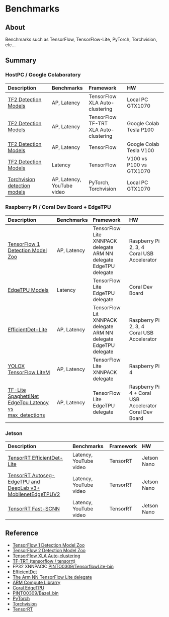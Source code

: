 # Benchmarks

## About
Benchmarks such as TensorFlow, TensorFlow-Lite, PyTorch, Torchvision, etc...

## Summary

### HostPC / Google Colaboratory
|Description|Benchmarks|Framework|HW|
|:--|:--|:--|:--|
|[TF2 Detection Models](tensorflow/tf2_detection_model_zoo/local_gtx1070.md)|AP, Latency|TensorFlow<br>XLA Auto-clustering|Local PC GTX1070|
|[TF2 Detection Models](tensorflow/tf2_detection_model_zoo/colab_p100.md)|AP, Latency|TensorFlow<br>TF-TRT<br>XLA Auto-clustering|Google Colab Tesla P100|
|[TF2 Detection Models](tensorflow/tf2_detection_model_zoo/colab_v100.md)|AP, Latency|TensorFlow|Google Colab Tesla V100|
|[TF2 Detection Models](tensorflow/tf2_detection_model_zoo/v100_vs_p100_vs_gtx1070.md)|Latency|TensorFlow|V100 vs P100 vs GTX1070|
|[Torchvision detection models](pytorch/torchvision/README.md)|AP, Latency, <br>YouTube video|PyTorch, Torchvision|Local PC GTX1070|

### Raspberry Pi / Coral Dev Board + EdgeTPU
|Description|Benchmarks|Framework|HW|
|:--|:--|:--|:--|
|[TensorFlow 1 Detection Model Zoo](tensorflow/lite/tf1_detection_model_zoo/raspi.md)|AP, Latency|TensorFlow Lite<br>XNNPACK delegate<br>ARM NN delegate<br>EdgeTPU delegate|Raspberry Pi 2, 3, 4<br>Coral USB Accelerator|
|[EdgeTPU Models](tensorflow/lite/tf1_detection_model_zoo/devboard.md)|Latency|TensorFlow Lite<br>EdgeTPU delegate|Coral Dev Board|
|[EfficientDet-Lite](tensorflow/lite/efficentdet/efficientdet.md)|AP, Latency|TensorFlow Lit<br>XNNPACK delegate<br>ARM NN delegate<br>EdgeTPU delegate|Raspberry Pi 2, 3, 4<br>Coral USB Accelerator|
|[YOLOX TensorFlow LiteM](tensorflow/lite/yolox)|AP, Latency|TensorFlow Lite<br>XNNPACK delegate|Raspberry Pi 4|
|[TF-Lite SpaghettiNet EdgeTpu Latency vs max_detections](tensorflow/lite/spaghettinet/latency_vs_map.md)|AP, Latency|TensorFlow Lite EdgeTPU delegate|Raspberry Pi 4 + Coral USB Accelerator<br>Coral Dev Board|

### Jetson
|Description|Benchmarks|Framework|HW|
|:--|:--|:--|:--|
|[TensorRT EfficientDet-Lite](tensorrt/jetson/efficentdet/efficientdet.md)| Latency,<br>YouTube video | TensorRT | Jetson Nano |
|[TensorRT Autoseg-EdgeTPU and<br>DeepLab v3+ MobilenetEdgeTPUV2](tensorrt/jetson/deeplabv3_edgetpuv2/deeplabv3_edgetpuv2.md)| Latency,<br>YouTube video | TensorRT | Jetson Nano |
|[TensorRT Fast-SCNN](tensorrt/jetson/fast_scnn/README.md)| Latency,<br>YouTube video | TensorRT | Jetson Nano |

## Reference
- [TensorFlow 1 Detection Model Zoo](https://github.com/tensorflow/models/blob/master/research/object_detection/g3doc/tf1_detection_zoo.md)
- [TensorFlow 2 Detection Model Zoo](https://github.com/tensorflow/models/blob/master/research/object_detection/g3doc/tf2_detection_zoo.md)
- [TensorFlow XLA Auto-clustering](https://www.tensorflow.org/xla#auto-clustering)
- [TF-TRT (tensorflow / tensorrt)](https://github.com/tensorflow/tensorrt)
- FP32 XNNPACK: [PINTO0309/TensorflowLite-bin](https://github.com/PINTO0309/TensorflowLite-bin)
- [EfficientDet](https://github.com/google/automl/tree/master/efficientdet)
- [The Arm NN TensorFlow Lite delegate](https://github.com/ARM-software/armnn/tree/branches/armnn_21_05/delegate)
- [ARM Compute Librarry](https://github.com/ARM-software/ComputeLibrary)
- [Coral EdgeTPU](https://coral.ai/)
- [PINTO0309/Bazel_bin](https://github.com/PINTO0309/Bazel_bin)
- [PyTorch](https://pytorch.org/)
- [Torchvision](https://pytorch.org/vision/stable/)
- [TensorRT](https://github.com/NVIDIA/TensorRT)